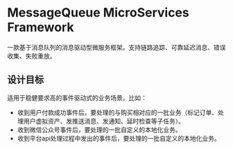 # MessageQueue MicroServices Framework
一款基于消息队列的消息驱动型微服务框架。支持链路追踪、可靠延迟消息、错误收集、失败重放。

## 设计目标
适用于稳健要求高的事件驱动式的业务场景。比如：
- 收到用户付款成功事件后，要处理的与购买相对应的一批业务（标记订单、处理用户虚拟资产、发推送消息、发通知、延时检查等子任务）。
- 收到微信公众号事件后，要处理的一批自定义的本地化业务。
- 收到平台api处理过程中发出的事件后，要处理的一批自定义的本地化业务。

